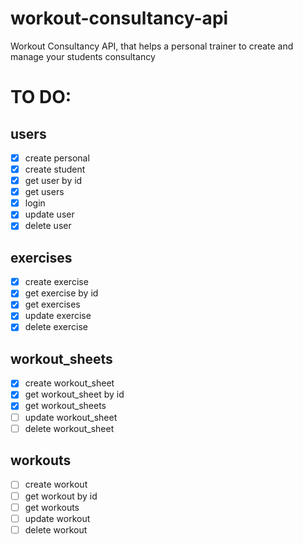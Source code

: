 # workout-consultancy-api
Workout Consultancy API, that helps a personal trainer to create and manage your students consultancy

# TO DO: 

## users

- [x] create personal
- [x] create student
- [x] get user by id
- [x] get users
- [x] login
- [x] update user
- [x] delete user

## exercises

- [x] create exercise
- [x] get exercise by id
- [x] get exercises
- [x] update exercise
- [x] delete exercise

## workout_sheets

- [x] create workout_sheet
- [x] get workout_sheet by id
- [x] get workout_sheets
- [ ] update workout_sheet
- [ ] delete workout_sheet

## workouts

- [ ] create workout
- [ ] get workout by id
- [ ] get workouts
- [ ] update workout
- [ ] delete workout
